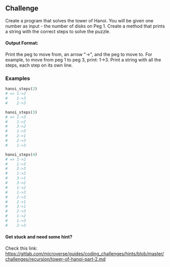 ## Challenge

Create a program that solves the tower of Hanoi. You will be given one number as input - the number of disks on Peg 1. 
Create a method that prints a string with the correct steps to solve the puzzle.

#### Output Format:

Print the peg to move from, an arrow "->", and the peg to move to. For example, to move from peg 1 to peg 3, print:
1->3.
Print a string with all the steps, each step on its own line.

### Examples

```ruby
hanoi_steps(2)
# => 1->2 
#    1->3 
#    2->3

hanoi_steps(3)
# => 1->3 
#    1->2
#    3->2
#    1->3
#    2->1
#    2->3
#    1->3

hanoi_steps(4)
# => 1->2 
#    1->3 
#    2->3
#    1->2
#    3->1
#    3->2
#    1->2
#    1->3
#    2->3
#    2->1
#    3->1
#    2->3
#    1->2
#    1->3
#    2->3
```

#### Get stuck and need some hint?
Check this link: https://gitlab.com/microverse/guides/coding_challenges/hints/blob/master/challenges/recursion/tower-of-hanoi-part-2.md
